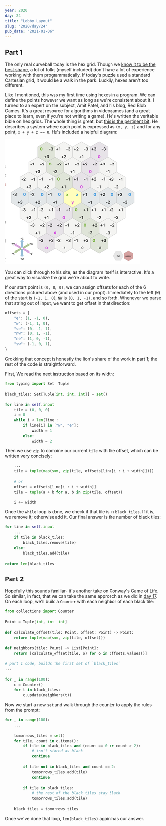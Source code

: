 ```yaml
---
year: 2020
day: 24
title: "Lobby Layout"
slug: "2020/day/24"
pub_date: "2021-01-06"
---
```


## Part 1

The only real curveball today is the hex grid. Though we [know it to be the best shape](https://www.youtube.com/watch?v=thOifuHs6eY), a lot of folks (myself included) don't have a lot of experience working with them programmatically. If today's puzzle used a standard Cartesian grid, it would be a walk in the park. Luckily, hexes aren't too different.

Like I mentioned, this was my first time using hexes in a program. We can define the points however we want as long as we're consistent about it. I turned to an expert on the subject, Amit Patel, and his blog, Red Blob Games. It's a great resource for algorithms in videogames (and a great place to learn, even if you're not writing a game). He's written the veritable bible on hex grids. The whole thing is great, but [this is the pertinent bit](https://www.redblobgames.com/grids/hexagons/#coordinates-cube). He describes a system where each point is expressed as `(x, y, z)` and for any point, `x + y + z == 0`. He's included a helpful diagram:

![](./images/hexagons.png)

You can click through to his site, as the diagram itself is interactive. It's a great way to visualize the grid we're about to write.

If our start point is `(0, 0, 0)`, we can assign offsets for each of the 6 directions pictured above (and used in our propt). Immediately to the left (`W`) of the start is `(-1, 1, 0)`, `NW` is `(0, 1, -1)`, and so forth. Whenever we parse that string out of input, we want to get offset in that direction:

```py
offsets = {
    "e": (1, -1, 0),
    "w": (-1, 1, 0),
    "se": (0, -1, 1),
    "nw": (0, 1, -1),
    "ne": (1, 0, -1),
    "sw": (-1, 0, 1),
}
```

Grokking that concept is honestly the lion's share of the work in part 1; the rest of the code is straightforward.

First, We read the next instruction based on its width:

```py
from typing import Set, Tuple

black_tiles: Set[Tuple[int, int, int]] = set()

for line in self.input:
    tile = (0, 0, 0)
    i = 0
    while i < len(line):
        if line[i] in ["w", "e"]:
            width = 1
        else:
            width = 2
```

Then we use `zip` to combine our current `tile` with the offset, which can be written very concisely:

```py
    ...
    tile = tuple(map(sum, zip(tile, offsets[line[i : i + width]])))

    # or
    offset = offsets[line[i : i + width]]
    tile = tuple(a + b for a, b in zip(tile, offset))

    i += width
```

Once the `while` loop is done, we check if that tile is in `black_tiles`. If it is, we remove it; otherwise add it. Our final answer is the number of black tiles:

```py
for line in self.input:
    ...
    if tile in black_tiles:
        black_tiles.remove(tile)
    else:
        black_tiles.add(tile)

return len(black_tiles)
```

## Part 2

Hopefully this sounds familiar- it's another take on Conway's Game of Life. So similar, in fact, that we can take the same approach as we did in [day 17](https://github.com/xavdid/advent-of-code/blob/main/solutions/2020/day_17/README.md#part-2). On each loop, we'll build a `Counter` with each neighbor of each black tile:

```py
from collections import Counter

Point = Tuple[int, int, int]

def calculate_offset(tile: Point, offset: Point) -> Point:
    return tuple(map(sum, zip(tile, offset)))

def neighbors(tile: Point) -> List[Point]:
    return [calculate_offset(tile, o) for o in offsets.values()]

# part 1 code, builds the first set of `black_tiles`
...

for _ in range(100):
    c = Counter()
    for t in black_tiles:
        c.update(neighbors(t))
```

Now we start a new `set` and walk through the counter to apply the rules from the prompt:

```py
for _ in range(100):
    ...

    tomorrows_tiles = set()
    for tile, count in c.items():
        if tile in black_tiles and (count == 0 or count > 2):
            # isn't stored as black
            continue

        if tile not in black_tiles and count == 2:
            tomorrows_tiles.add(tile)
            continue

        if tile in black_tiles:
            # the rest of the black tiles stay black
            tomorrows_tiles.add(tile)

    black_tiles = tomorrows_tiles
```

Once we've done that loop, `len(black_tiles)` again has our answer.
